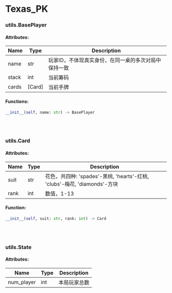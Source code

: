 # Texas_PK

### utils.BasePlayer<br />
#### Attributes:
Name|Type|Description
----|----|-----------
name|str|玩家ID，不体现真实身份，在同一桌的多次对局中保持一致
stack|int|当前筹码
cards|[Card]|当前手牌

#### Functions:
```Python
__init__(self, name: str) -> BasePlayer
```
<br />
<br />

### utils.Card<br />
#### Attributes:
Name|Type|Description
----|----|-----------
suit|str|花色，共四种: 'spades'-黑桃, 'hearts'-红桃, 'clubs'-梅花, 'diamonds'-方块
rank|int|数值，1-13

#### Function:
```Python
__init__(self, suit: str, rank: int) -> Card
```
<br />
<br />

### utils.State<br />
#### Attributes:
Name|Type|Description
----|----|-----------
num_player|int|本局玩家总数

